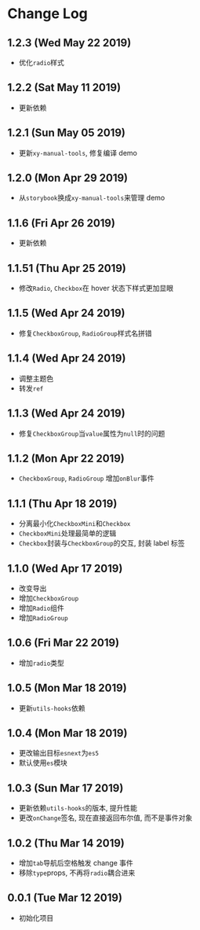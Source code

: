 # Change Log

## 1.2.3 (Wed May 22 2019)

-   优化`radio`样式

## 1.2.2 (Sat May 11 2019)

-   更新依赖

## 1.2.1 (Sun May 05 2019)

-   更新`xy-manual-tools`, 修复编译 demo

## 1.2.0 (Mon Apr 29 2019)

-   从`storybook`换成`xy-manual-tools`来管理 demo

## 1.1.6 (Fri Apr 26 2019)

-   更新依赖

## 1.1.51 (Thu Apr 25 2019)

-   修改`Radio`, `Checkbox`在 hover 状态下样式更加显眼

## 1.1.5 (Wed Apr 24 2019)

-   修复`CheckboxGroup`, `RadioGroup`样式名拼错

## 1.1.4 (Wed Apr 24 2019)

-   调整主题色
-   转发`ref`

## 1.1.3 (Wed Apr 24 2019)

-   修复`CheckboxGroup`当`value`属性为`null`时的问题

## 1.1.2 (Mon Apr 22 2019)

-   `CheckboxGroup`, `RadioGroup` 增加`onBlur`事件

## 1.1.1 (Thu Apr 18 2019)

-   分离最小化`CheckboxMini`和`Checkbox`
-   `CheckboxMini`处理最简单的逻辑
-   `Checkbox`封装与`CheckboxGroup`的交互, 封装 label 标签

## 1.1.0 (Wed Apr 17 2019)

-   改变导出
-   增加`CheckboxGroup`
-   增加`Radio`组件
-   增加`RadioGroup`

## 1.0.6 (Fri Mar 22 2019)

-   增加`radio`类型

## 1.0.5 (Mon Mar 18 2019)

-   更新`utils-hooks`依赖

## 1.0.4 (Mon Mar 18 2019)

-   更改输出目标`esnext`为`es5`
-   默认使用`es`模块

## 1.0.3 (Sun Mar 17 2019)

-   更新依赖`utils-hooks`的版本, 提升性能
-   更改`onChange`签名, 现在直接返回布尔值, 而不是事件对象

## 1.0.2 (Thu Mar 14 2019)

-   增加`tab`导航后空格触发 change 事件
-   移除`type`props, 不再将`radio`耦合进来

## 0.0.1 (Tue Mar 12 2019)

-   初始化项目

